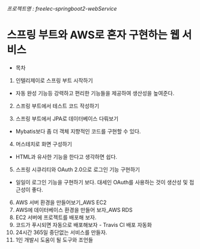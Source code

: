 ###### 프로젝트명 : freelec-springboot2-webService
# 스프링 부트와 AWS로 혼자 구현하는 웹 서비스

* 목차
1. 인텔리제이로 스프링 부트 시작하기
 - 자동 완성 기능등 강력하고 편리한 기능들을 제공하여 생산성을 높여준다.
 
2. 스프링 부트에서 테스트 코드 작성하기

3. 스프링 부트에서 JPA로 데이터베이스 다뤄보기
 - Mybatis보다 좀 더 객체 지향적인 코드를 구현할 수 있다.
 
4. 머스테치로 화면 구성하기
 - HTML과 유사한 기능을 한다고 생각하면 쉽다.
 
5. 스프링 시큐리티와 OAuth 2.0으로 로그인 기능 구현하기
 - 일일이 로그인 기능을 구현하기 보다. 대세인 OAuth를 사용하는 것이 생산성 및 접근성이 좋다.
 
6. AWS 서버 환경을 만들어보기_AWS EC2
7. AWS에 데이터베이스 환경을 만들어 보자_AWS RDS
8. EC2 서버에 프로젝트를 배포해 보자.
9. 코드가 푸시되면 자동으로 배포해보자 - Travis CI 배포 자동화
10. 24시간 365일 중단없는 서비스를 만들자.
11. 1인 개발시 도움이 될 도구와 조언들
